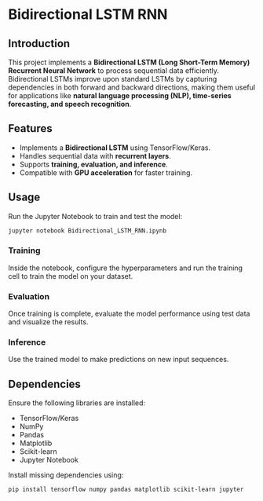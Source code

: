 # Bidirectional LSTM RNN

## Introduction
This project implements a **Bidirectional LSTM (Long Short-Term Memory) Recurrent Neural Network** to process sequential data efficiently. Bidirectional LSTMs improve upon standard LSTMs by capturing dependencies in both forward and backward directions, making them useful for applications like **natural language processing (NLP), time-series forecasting, and speech recognition**.

## Features
- Implements a **Bidirectional LSTM** using TensorFlow/Keras.
- Handles sequential data with **recurrent layers**.
- Supports **training, evaluation, and inference**.
- Compatible with **GPU acceleration** for faster training.


## Usage
Run the Jupyter Notebook to train and test the model:

```sh
jupyter notebook Bidirectional_LSTM_RNN.ipynb
```

### Training
Inside the notebook, configure the hyperparameters and run the training cell to train the model on your dataset.

### Evaluation
Once training is complete, evaluate the model performance using test data and visualize the results.

### Inference
Use the trained model to make predictions on new input sequences.

## Dependencies
Ensure the following libraries are installed:
- TensorFlow/Keras
- NumPy
- Pandas
- Matplotlib
- Scikit-learn
- Jupyter Notebook

Install missing dependencies using:

```sh
pip install tensorflow numpy pandas matplotlib scikit-learn jupyter
```

